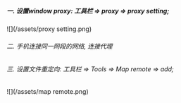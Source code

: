 ##### 一. 设置window proxy:  工具栏  =&gt; proxy =&gt; proxy  setting;

![](/assets/proxy setting.png)



###### 二. 手机连接同一网段的网络,  连接代理

###### 三. 设置文件重定向:  工具栏    =&gt; Tools =&gt; Map remote =&gt; add;

![](/assets/map remote.png)

##### 

##### 

##### 



